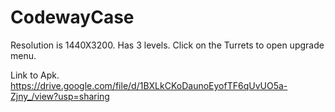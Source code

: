 # CodewayCase

Resolution is 1440X3200.
Has 3 levels.
Click on the Turrets to open upgrade menu.

Link to Apk.
https://drive.google.com/file/d/1BXLkCKoDaunoEyofTF6qUvUO5a-Zjny_/view?usp=sharing